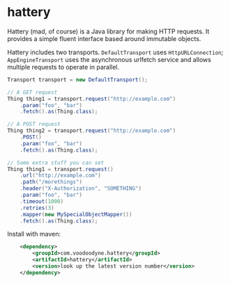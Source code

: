 # hattery

Hattery (mad, of course) is a Java library for making HTTP requests. It provides a simple fluent interface based around immutable objects.
 
Hattery includes two transports. `DefaultTransport` uses `HttpURLConnection`; `AppEngineTransport` uses the asynchronous urlfetch service and allows multiple requests to operate in parallel.
 
```java
Transport transport = new DefaultTransport();

// A GET request
Thing thing1 = transport.request("http://example.com")
	.param("foo", "bar")
	.fetch().as(Thing.class);

// A POST request
Thing thing2 = transport.request("http://example.com")
	.POST()
	.param("foo", "bar")
	.fetch().as(Thing.class);

// Some extra stuff you can set
Thing thing1 = transport.request()
	.url("http://example.com")
	.path("/morethings")
	.header("X-Authorization", "SOMETHING")
	.param("foo", "bar")
	.timeout(1000)
	.retries(3)
	.mapper(new MySpecialObjectMapper())
	.fetch().as(Thing.class);
```

Install with maven:

```xml
	<dependency>
		<groupId>com.voodoodyne.hattery</groupId>
		<artifactId>hattery</artifactId>
		<version>look up the latest version number</version>
	</dependency>
```

